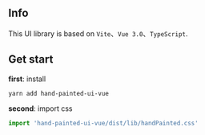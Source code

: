 ## Info

This UI library is based on `Vite`、`Vue 3.0`、`TypeScript`.

## Get start

**first**: install

~~~shell
yarn add hand-painted-ui-vue 
~~~

**second**: import css

~~~js
import 'hand-painted-ui-vue/dist/lib/handPainted.css'
~~~
